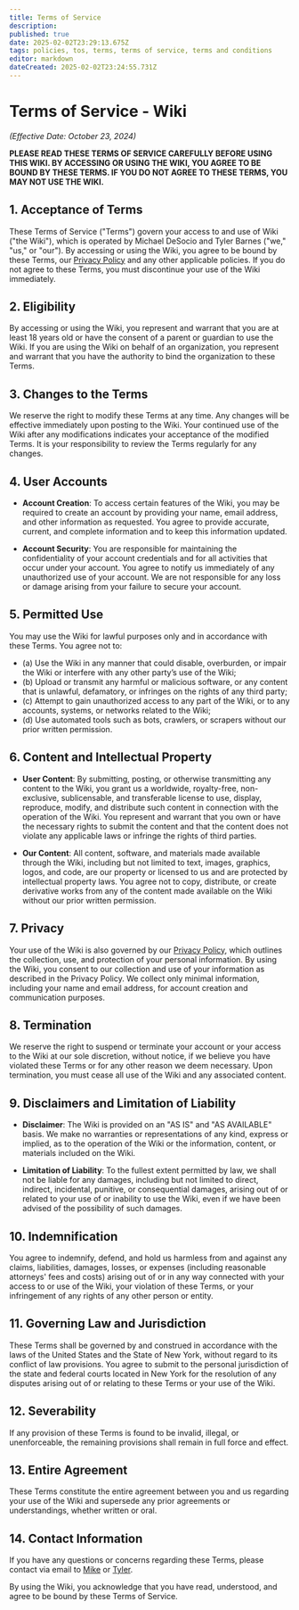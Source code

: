 ```yaml
---
title: Terms of Service
description: 
published: true
date: 2025-02-02T23:29:13.675Z
tags: policies, tos, terms, terms of service, terms and conditions
editor: markdown
dateCreated: 2025-02-02T23:24:55.731Z
---
```


# Terms of Service - Wiki  
*(Effective Date: October 23, 2024)*  

**PLEASE READ THESE TERMS OF SERVICE CAREFULLY BEFORE USING THIS WIKI. BY ACCESSING OR USING THE WIKI, YOU AGREE TO BE BOUND BY THESE TERMS. IF YOU DO NOT AGREE TO THESE TERMS, YOU MAY NOT USE THE WIKI.**  

## 1. **Acceptance of Terms**  
These Terms of Service ("Terms") govern your access to and use of Wiki ("the Wiki"), which is operated by Michael DeSocio and Tyler Barnes ("we," "us," or "our"). By accessing or using the Wiki, you agree to be bound by these Terms, our [Privacy Policy](/privacy) and any other applicable policies. If you do not agree to these Terms, you must discontinue your use of the Wiki immediately.

## 2. **Eligibility**  
By accessing or using the Wiki, you represent and warrant that you are at least 18 years old or have the consent of a parent or guardian to use the Wiki. If you are using the Wiki on behalf of an organization, you represent and warrant that you have the authority to bind the organization to these Terms.

## 3. **Changes to the Terms**  
We reserve the right to modify these Terms at any time. Any changes will be effective immediately upon posting to the Wiki. Your continued use of the Wiki after any modifications indicates your acceptance of the modified Terms. It is your responsibility to review the Terms regularly for any changes.

## 4. **User Accounts**  
- **Account Creation**: To access certain features of the Wiki, you may be required to create an account by providing your name, email address, and other information as requested. You agree to provide accurate, current, and complete information and to keep this information updated.  

- **Account Security**: You are responsible for maintaining the confidentiality of your account credentials and for all activities that occur under your account. You agree to notify us immediately of any unauthorized use of your account. We are not responsible for any loss or damage arising from your failure to secure your account.

## 5. **Permitted Use**  
You may use the Wiki for lawful purposes only and in accordance with these Terms. You agree not to:

- (a) Use the Wiki in any manner that could disable, overburden, or impair the Wiki or interfere with any other party’s use of the Wiki;  
- (b) Upload or transmit any harmful or malicious software, or any content that is unlawful, defamatory, or infringes on the rights of any third party;  
- (c) Attempt to gain unauthorized access to any part of the Wiki, or to any accounts, systems, or networks related to the Wiki;  
- (d) Use automated tools such as bots, crawlers, or scrapers without our prior written permission.

## 6. **Content and Intellectual Property**  
- **User Content**: By submitting, posting, or otherwise transmitting any content to the Wiki, you grant us a worldwide, royalty-free, non-exclusive, sublicensable, and transferable license to use, display, reproduce, modify, and distribute such content in connection with the operation of the Wiki. You represent and warrant that you own or have the necessary rights to submit the content and that the content does not violate any applicable laws or infringe the rights of third parties.  

- **Our Content**: All content, software, and materials made available through the Wiki, including but not limited to text, images, graphics, logos, and code, are our property or licensed to us and are protected by intellectual property laws. You agree not to copy, distribute, or create derivative works from any of the content made available on the Wiki without our prior written permission.

## 7. **Privacy**  
Your use of the Wiki is also governed by our [Privacy Policy](/privacy), which outlines the collection, use, and protection of your personal information. By using the Wiki, you consent to our collection and use of your information as described in the Privacy Policy. We collect only minimal information, including your name and email address, for account creation and communication purposes.

## 8. **Termination**  
We reserve the right to suspend or terminate your account or your access to the Wiki at our sole discretion, without notice, if we believe you have violated these Terms or for any other reason we deem necessary. Upon termination, you must cease all use of the Wiki and any associated content.

## 9. **Disclaimers and Limitation of Liability**  
- **Disclaimer**: The Wiki is provided on an "AS IS" and "AS AVAILABLE" basis. We make no warranties or representations of any kind, express or implied, as to the operation of the Wiki or the information, content, or materials included on the Wiki.  

- **Limitation of Liability**: To the fullest extent permitted by law, we shall not be liable for any damages, including but not limited to direct, indirect, incidental, punitive, or consequential damages, arising out of or related to your use of or inability to use the Wiki, even if we have been advised of the possibility of such damages.

## 10. **Indemnification**  
You agree to indemnify, defend, and hold us harmless from and against any claims, liabilities, damages, losses, or expenses (including reasonable attorneys' fees and costs) arising out of or in any way connected with your access to or use of the Wiki, your violation of these Terms, or your infringement of any rights of any other person or entity.

## 11. **Governing Law and Jurisdiction**  
These Terms shall be governed by and construed in accordance with the laws of the United States and the State of New York, without regard to its conflict of law provisions. You agree to submit to the personal jurisdiction of the state and federal courts located in New York for the resolution of any disputes arising out of or relating to these Terms or your use of the Wiki.

## 12. **Severability**  
If any provision of these Terms is found to be invalid, illegal, or unenforceable, the remaining provisions shall remain in full force and effect.

## 13. **Entire Agreement**  
These Terms constitute the entire agreement between you and us regarding your use of the Wiki and supersede any prior agreements or understandings, whether written or oral.

## 14. **Contact Information**  
If you have any questions or concerns regarding these Terms, please contact via email to [Mike](mailto:mike+wiki@desocios.com) or [Tyler](mailto:tyler.m.barnes15@gmail.com).

By using the Wiki, you acknowledge that you have read, understood, and agree to be bound by these Terms of Service.
